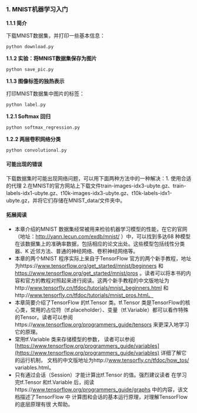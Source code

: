 ### 1. MNIST机器学习入门

**1.1.1 简介**

下载MNIST数据集，并打印一些基本信息：
```
python download.py
```

**1.1.2 实验：将MNIST数据集保存为图片**

```
python save_pic.py
```

**1.1.3 图像标签的独热表示**

打印MNIST数据集中图片的标签：
```
python label.py
```

**1.2.1 Softmax 回归**

```
python softmax_regression.py
```

**1.2.2 两层卷积网络分类**
```
python convolutional.py
```

#### 可能出现的错误

下载数据集时可能出现网络问题，可以用下面两种方法中的一种解决：1. 使用合适的代理 2.在MNIST的官方网站上下载文件train-images-idx3-ubyte.gz、train-labels-idx1-ubyte.gz、t10k-images-idx3-ubyte.gz、t10k-labels-idx1-ubyte.gz，并将它们存储在MNIST_data/文件夹中。


#### 拓展阅读

- 本章介绍的MNIST 数据集经常被用来检验机器学习模型的性能，在它的官网（地址：http://yann.lecun.com/exdb/mnist/ ）中，可以找到多达68 种模型在该数据集上的准确率数据，包括相应的论文出处。这些模型包括线性分类器、K 近邻方法、普通的神经网络、卷积神经网络等。
- 本章的两个MNIST 程序实际上来自于TensorFlow 官方的两个新手教程，地址为https://www.tensorflow.org/get_started/mnist/beginners 和 https://www.tensorflow.org/get_started/mnist/pros 。读者可以将本书的内容和官方的教程对照起来进行阅读。这两个新手教程的中文版地址为http://www.tensorfly.cn/tfdoc/tutorials/mnist_beginners.html 和http://www.tensorfly.cn/tfdoc/tutorials/mnist_pros.html。
- 本章简要介绍了TensorFlow 的tf.Tensor 类。tf.Tensor 类是TensorFlow的核心类，常用的占位符（tf.placeholder）、变量（tf.Variable）都可以看作特殊的Tensor。读者可以参阅https://www.tensorflow.org/programmers_guide/tensors 来更深入地学习它的原理。
- 常用tf.Variable 类来存储模型的参数， 读者可以参阅[https://www.tensorflow.org/programmers_guide/variables](https://www.tensorflow.org/programmers_guide/variables) 详细了解它的运行机制， 文档的中文版地址为http://www.tensorfly.cn/tfdoc/how_tos/ variables.html。
- 只有通过会话（Session）才能计算出tf.Tensor 的值。强烈建议读者 在学习完tf.Tensor 和tf.Variable 后，阅读https://www.tensorflow.org/programmers_guide/graphs 中的内容，该文档描述了TensorFlow 中 计算图和会话的基本运行原理，对理解TensorFlow 的底层原理有很 大帮助。
